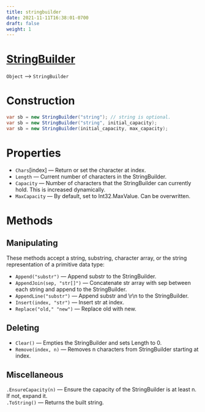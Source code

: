 ```yaml
---
title: stringbuilder
date: 2021-11-11T16:38:01-0700
draft: false
weight: 1
---
```

# [StringBuilder](https://docs.microsoft.com/en-us/dotnet/api/system.text.stringbuilder?view=net-6.0)
`Object` –> `StringBuilder`  

# Construction
```cs
var sb = new StringBuilder("string"); // string is optional.
var sb = new StringBuilder("string", initial_capacity);
var sb = new StringBuilder(initial_capacity, max_capacity);
```

# Properties
- `Chars`[index] — Return or set the character at index.
- `Length` — Current number of characters in the StringBuilder.
- `Capacity` — Number of characters that the StringBuilder can currently hold.  This is increased dynamically.
- `MaxCapacity` — By default, set to Int32.MaxValue. Can be overwritten.

# Methods
## Manipulating
These methods accept a string, substring, character array, or the string representation of a primitive data type:
- `Append("substr")` — Append substr to the StringBuilder.
- `AppendJoin(sep, "str[]")` — Concatenate str array with sep between each string and append to the StringBuilder.
- `AppendLine("substr")` — Append substr and \r\n to the StringBuilder.
- `Insert(index, "str")` — Insert str at index.
- `Replace("old," "new")` — Replace old with new.

## Deleting
- `Clear()` — Empties the StringBuilder and sets Length to 0.
- `Remove(index, n)` — Removes n characters from StringBuilder starting at index.

## Miscellaneous
`.EnsureCapacity(n)` — Ensure the capacity of the StringBuilder is at least n. If not, expand it.  
`.ToString()` — Returns the built string. 
